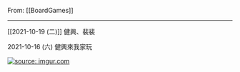 From: [[BoardGames]]

---

[[2021-10-19 (二)]] 健興、裴裴

2021-10-16 (六) 健興來我家玩

<a href="https://imgur.com/l1d3hrI"><img src="https://i.imgur.com/l1d3hrI.jpg" title="source: imgur.com" /></a>